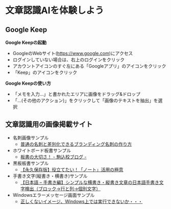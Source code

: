 # 文章認識AIを体験しよう

## Google Keep

**Google Keepの起動**

- GoogleのWebサイト\(<https://www.google.com>\)にアクセス
- ログインしていない場合は、右上のログインをクリック
- アカウントアイコンのすぐ左にある「Googleアプリ」のアイコンをクリック
- 「Keep」のアイコンをクリック

**Google Keepの使い方**

- 「メモを入力…」と書かれたエリアに画像をドラッグ&ドロップ
- 「…(その他のアクション)」をクリックして「画像のテキストを抽出」を選択

## 文章認識用の画像掲載サイト

- 名刺画像サンプル
  - [普通の名刺と差別化できるブランディング名刺の作り方](https://bd-tsumiki.com/blog-brandingcard/)
- ホワイトボード板書サンプル
  - [板書の大切さ！ - 駒込校ブログ -](https://testea.net/school/komagome/blog-km/post-4154/)
- 黒板板書サンプル
  - [【永久保存版】役立てたい！「ノート」活用の極意](https://www.juku.st/info/entry/1601)
- 手書き文字(縦書き・横書き)サンプル
  - [【日本語 – 手書き編】シンプルな横書き・縦書き文章の日本語手書き文字検出（ブロック→行と列→個別文字）](https://child-programmer.com/japanese-handwritten-text-detection-horizontal-vertical/)
- Windowsエラーメッセージ画面サンプル
  - [正しくないイメージ、Windows上では実行できないか・・・](https://pc-taskal.net/howto/windows/windows10/bad-image-either-not-designed-to-run-windows)

